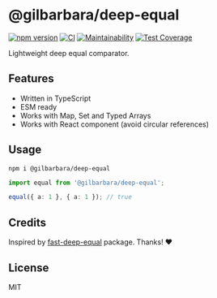 # @gilbarbara/deep-equal

[![npm version](https://badge.fury.io/js/%40gilbarbara%2Fdeep-equal.svg)](https://badge.fury.io/js/%40gilbarbara%2Fdeep-equal) [![CI](https://github.com/gilbarbara/deep-equal/actions/workflows/main.yml/badge.svg)](https://github.com/gilbarbara/deep-equal/actions/workflows/main.yml) [![Maintainability](https://api.codeclimate.com/v1/badges/466ae47e8a9a20955af2/maintainability)](https://codeclimate.com/github/gilbarbara/deep-equal/maintainability) [![Test Coverage](https://api.codeclimate.com/v1/badges/466ae47e8a9a20955af2/test_coverage)](https://codeclimate.com/github/gilbarbara/deep-equal/test_coverage)

Lightweight deep equal comparator.

## Features
- Written in TypeScript
- ESM ready
- Works with Map, Set and Typed Arrays
- Works with React component (avoid circular references)

## Usage

```shell
npm i @gilbarbara/deep-equal
```

```typescript
import equal from '@gilbarbara/deep-equal';

equal({ a: 1 }, { a: 1 }); // true

```

## Credits

Inspired by [fast-deep-equal](https://github.com/epoberezkin/fast-deep-equal) package. Thanks! ❤️

## License

MIT

